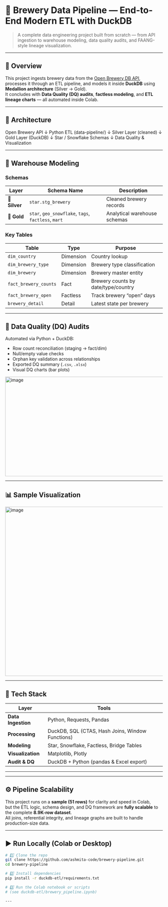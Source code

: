 # 🍺 Brewery Data Pipeline — End-to-End Modern ETL with DuckDB

> A complete data engineering project built from scratch — from API ingestion to warehouse modeling, data quality audits, and FAANG-style lineage visualization.

---

## 🚀 Overview

This project ingests brewery data from the [Open Brewery DB API](https://www.openbrewerydb.org/), processes it through an ETL pipeline, and models it inside **DuckDB** using **Medallion architecture** (Silver → Gold).  
It concludes with **Data Quality (DQ) audits**, **factless modeling**, and **ETL lineage charts** — all automated inside Colab.

---

## 🧱 Architecture

Open Brewery API
↓
Python ETL (data-pipeline/)
↓
Silver Layer (cleaned)
↓
Gold Layer (DuckDB)
↓
Star / Snowflake Schemas
↓
Data Quality & Visualization


---

## 🧩 Warehouse Modeling

### Schemas
| Layer | Schema Name | Description |
|--------|--------------|--------------|
| 🥈 **Silver** | `star.stg_brewery` | Cleaned brewery records |
| 🥇 **Gold** | `star`, `geo_snowflake`, `tags`, `factless`, `mart` | Analytical warehouse schemas |

### Key Tables
| Table | Type | Purpose |
|--------|------|----------|
| `dim_country` | Dimension | Country lookup |
| `dim_brewery_type` | Dimension | Brewery type classification |
| `dim_brewery` | Dimension | Brewery master entity |
| `fact_brewery_counts` | Fact | Brewery counts by date/type/country |
| `fact_brewery_open` | Factless | Track brewery “open” days |
| `brewery_detail` | Detail | Latest state per brewery |

---

## 🧮 Data Quality (DQ) Audits

Automated via Python + DuckDB:
- Row count reconciliation (staging → fact/dim)
- Null/empty value checks
- Orphan key validation across relationships
- Exported DQ summary (`.csv`, `.xlsx`)
- Visual DQ charts (bar plots)

<img width="559" height="317" alt="image" src="https://github.com/user-attachments/assets/716ede96-15dc-4d22-8584-6ae1075864e1" />

---

## 📊 Sample Visualization

<img width="1453" height="539" alt="image" src="https://github.com/user-attachments/assets/9ffaac03-e34c-441f-ac0e-e32a479155c8" />


---

## 🧠 Tech Stack

| Layer | Tools |
|--------|--------|
| **Data Ingestion** | Python, Requests, Pandas |
| **Processing** | DuckDB, SQL (CTAS, Hash Joins, Window Functions) |
| **Modeling** | Star, Snowflake, Factless, Bridge Tables |
| **Visualization** | Matplotlib, Plotly |
| **Audit & DQ** | DuckDB + Python (pandas & Excel export) |

---
---

## ⚙️ Pipeline Scalability

This project runs on a **sample (51 rows)** for clarity and speed in Colab,  
but the ETL logic, schema design, and DQ framework are **fully scalable** to the complete **8.9K-row dataset**.  
All joins, referential integrity, and lineage graphs are built to handle production-size data.

---


## ▶️ Run Locally (Colab or Desktop)

```bash
# 1️⃣ Clone the repo
git clone https://github.com/ashmita-code/brewery-pipeline.git
cd brewery-pipeline

# 2️⃣ Install dependencies
pip install -r duckdb-etl/requirements.txt

# 3️⃣ Run the Colab notebook or scripts
# (see duckdb-etl/brewery_pipeline.ipynb)

---




